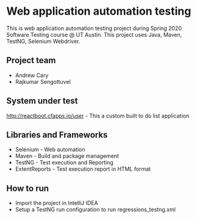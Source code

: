 # Web application automation testing  
This is web application automation testing project during Spring 2020 Software Testing course @ UT Austin. This project uses Java, Maven, TestNG, Selenium Webdriver.

## Project team

- Andrew Cary 
- Rajkumar Sengottuvel

## System under test
http://reactboot.cfapps.io/user - This a custom built to do list application

## Libraries and Frameworks
* Selenium - Web automation
* Maven - Build and package management
* TestNG - Test execution and Reporting
* ExtentReports - Test execution report in HTML format

## How to run
- Import the project in IntelliJ IDEA
- Setup a TestNG run configuration to run regressions_testng.xml